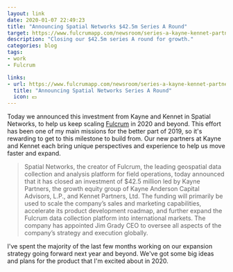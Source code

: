 ```yaml
---
layout: link
date: 2020-01-07 22:49:23
title: "Announcing Spatial Networks $42.5m Series A Round"
target: https://www.fulcrumapp.com/newsroom/series-a-kayne-kennet-partners/
description: "Closing our $42.5m series A round for growth."
categories: blog
tags:
- work
- Fulcrum

links:
- url: https://www.fulcrumapp.com/newsroom/series-a-kayne-kennet-partners/
  title: "Announcing Spatial Networks Series A Round"
  icon: 💵
---
```


Today we announced this investment from Kayne and Kennet in Spatial Networks, to help us keep scaling [Fulcrum](https://www.fulcrumapp.com/ "Fulcrum") in 2020 and beyond. This effort has been one of my main missions for the better part of 2019, so it's rewarding to get to this milestone to build from. Our new partners at Kayne and Kennet each bring unique perspectives and experience to help us move faster and expand.

> Spatial Networks, the creator of Fulcrum, the leading geospatial data collection and analysis platform for field operations, today announced that it has closed an investment of $42.5 million led by Kayne Partners, the growth equity group of Kayne Anderson Capital Advisors, L.P., and Kennet Partners, Ltd. The funding will primarily be used to scale the company’s sales and marketing capabilities, accelerate its product development roadmap, and further expand the Fulcrum data collection platform into international markets. The company has appointed Jim Grady CEO to oversee all aspects of the company’s strategy and execution globally.

I've spent the majority of the last few months working on our expansion strategy going forward next year and beyond. We've got some big ideas and plans for the product that I'm excited about in 2020.
